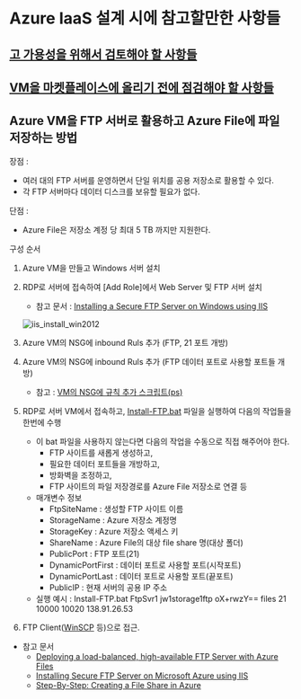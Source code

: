 # Azure IaaS 설계 시에 참고할만한 사항들

## [고 가용성을 위해서 검토해야 할 사항들](/HighAvailibity/)
## [VM을 마켓플레이스에 올리기 전에 점검해야 할 사항들](/Marketplace/)

## Azure VM을 FTP 서버로 활용하고 Azure File에 파일 저장하는 방법
장점 : 
- 여러 대의 FTP 서버를 운영하면서 단일 위치를 공용 저장소로 활용할 수 있다.
- 각 FTP 서버마다 데이터 디스크를 보유할 필요가 없다.

단점 : 
- Azure File은 저장소 계정 당 최대 5 TB 까지만 지원한다. 

구성 순서   

1. Azure VM을 만들고 Windows 서버 설치
2. RDP로 서버에 접속하여 [Add Role]에서 Web Server 및 FTP 서버 설치
    - 참고 문서 : [Installing a Secure FTP Server on Windows using IIS](https://winscp.net/eng/docs/guide_windows_ftps_server)
    
    ![iis_install_win2012](https://github.com/taeyo/AzureIaaS/blob/master/images/iis_install_win2012.png)

3. Azure VM의 NSG에 inbound Ruls 추가 (FTP, 21 포트 개방)
4. Azure VM의 NSG에 inbound Ruls 추가 (FTP 데이터 포트로 사용할 포트들 개방) 
    - 참고 : [VM의 NSG에 규칙 추가 스크립트(ps)](https://github.com/taeyo/TaeyoAzurePowerShell/blob/master/VM%EC%9D%98%20NSG%EC%97%90%20%EA%B7%9C%EC%B9%99%20%EC%B6%94%EA%B0%80%ED%95%98%EA%B8%B0.ps1)
5. RDP로 서버 VM에서 접속하고, [Install-FTP.bat](https://github.com/taeyo/AzureIaaS/blob/master/FTP/Install-FTP.bat) 파일을 실행하여 다음의 작업들을 한번에 수행
    - 이 bat 파일을 사용하지 않는다면 다음의 작업을 수동으로 직접 해주어야 한다.
        - FTP 사이트를 새롭게 생성하고, 
        - 필요한 데이터 포트들을 개방하고, 
        - 방화벽을 조정하고, 
        - FTP 사이트의 파일 저장경로를 Azure File 저장소로 연결 등
    - 매개변수 정보
        - FtpSiteName : 생성할 FTP 사이트 이름
        - StorageName :  Azure 저장소 계정명
        - StorageKey : Azure 저장소 액세스 키
        - ShareName : Azure File의 대상 file share 명(대상 폴더)
        - PublicPort : FTP 포트(21)
        - DynamicPortFirst : 데이터 포트로 사용할 포트(시작포트)
        - DynamicPortLast : 데이터 포트로 사용할 포트(끝포트)
        - PublicIP : 현재 서버의 공용 IP 주소
    - 실행 예시 : Install-FTP.bat FtpSvr1 jw1storage1ftp oX+rwzY== files 21 10000 10020 138.91.26.53
6. FTP Client([WinSCP](https://winscp.net/eng/docs/lang:ko) 등)으로 접근.
    
- 참고 문서
    - [Deploying a load-balanced, high-available FTP Server with Azure Files](http://fabriccontroller.net/deploying-a-load-balanced-high-available-ftp-server-with-azure-files/)  
    - [Installing Secure FTP Server on Microsoft Azure using IIS](https://winscp.net/eng/docs/guide_azure_ftps_server)    
    - [Step-By-Step: Creating a File Share in Azure](https://blogs.technet.microsoft.com/canitpro/2014/09/22/step-by-step-creating-a-file-share-in-azure/)    


